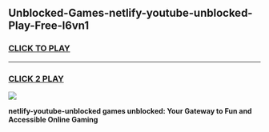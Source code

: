 
## Unblocked-Games-netlify-youtube-unblocked-Play-Free-l6vn1
<h3>
<a href="https://premium76.site?title=netlify-youtube-unblocked&ref=20M">CLICK TO PLAY</a></h3>
<hr>

<h3>
<a href="https://premium76.site?title=netlify-youtube-unblocked&ref=20M">CLICK 2 PLAY</a>
  
</h3>

<a href="https://premium76.site?title=netlify-youtube-unblocked&ref=19M"><img src="https://clearcache.store/games.png"></a>


**netlify-youtube-unblocked games unblocked: Your Gateway to Fun and Accessible Online Gaming**
